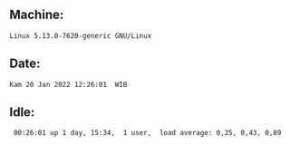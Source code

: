 ## Machine:
```
Linux 5.13.0-7620-generic GNU/Linux
```
## Date:
```
Kam 20 Jan 2022 12:26:01  WIB
```
## Idle:
```
 00:26:01 up 1 day, 15:34,  1 user,  load average: 0,25, 0,43, 0,89
```
